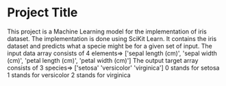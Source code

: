 # Project Title
This project is a Machine Learning model for the implementation of iris dataset. The implementation is done using SciKit Learn.
It contains the iris dataset and predicts what a specie might be for a given set of input.
The input data array consists of 4 elements=> ['sepal length (cm)', 'sepal width (cm)', 'petal length (cm)', 'petal width (cm)']
The output target array consists of 3 species=> ['setosa' 'versicolor' 'virginica']
0 stands for setosa
1 stands for versicolor
2 stands for virginica


